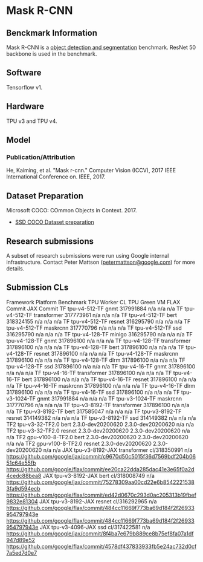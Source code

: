 # Mask R-CNN

## Benckmark Information

Mask R-CNN is a [object detection and segmentation](https://github.com/mlperf/training/tree/master/object_detection) benchmark. ResNet 50 backbone is used in the benchmark.

## Software

Tensorflow v1.

## Hardware
TPU v3 and TPU v4.

## Model
### Publication/Attribution

He, Kaiming, et al. "Mask r-cnn." Computer Vision (ICCV), 2017 IEEE International Conference on. IEEE, 2017.

## Dataset Preparation

Microsoft COCO: COmmon Objects in Context. 2017.

*   [SSD COCO Dataset preparation](https://github.com/tensorflow/tpu/tree/master/models/official/retinanet#preparing-the-coco-dataset)

## Research submissions

A subset of research submissions were run using Google internal
infrastructure. Contact Peter Mattson (petermattson@google.com) for more
details.

## Submission CLs

Framework	Platform	Benchmark	TPU Worker CL	TPU Green VM	FLAX Commit	JAX Commit
TF	tpu-v4-512-TF	gnmt	317991884	n/a	n/a	n/a
TF	tpu-v4-512-TF	transformer	317773961	n/a	n/a	n/a
TF	tpu-v4-512-TF	bert	318324155	n/a	n/a	n/a
TF	tpu-v4-512-TF	resnet	316295790	n/a	n/a	n/a
TF	tpu-v4-512-TF	maskrcnn	317770796	n/a	n/a	n/a
TF	tpu-v4-512-TF	ssd	316295790	n/a	n/a	n/a
TF	tpu-v4-128-TF	minigo	316295790	n/a	n/a	n/a
TF	tpu-v4-128-TF	gnmt	317896100	n/a	n/a	n/a
TF	tpu-v4-128-TF	transformer	317896100	n/a	n/a	n/a
TF	tpu-v4-128-TF	bert	317896100	n/a	n/a	n/a
TF	tpu-v4-128-TF	resnet	317896100	n/a	n/a	n/a
TF	tpu-v4-128-TF	maskrcnn	317896100	n/a	n/a	n/a
TF	tpu-v4-128-TF	dlrm	317896100	n/a	n/a	n/a
TF	tpu-v4-128-TF	ssd	317896100	n/a	n/a	n/a
TF	tpu-v4-16-TF	gnmt	317896100	n/a	n/a	n/a
TF	tpu-v4-16-TF	transformer	317896100	n/a	n/a	n/a
TF	tpu-v4-16-TF	bert	317896100	n/a	n/a	n/a
TF	tpu-v4-16-TF	resnet	317896100	n/a	n/a	n/a
TF	tpu-v4-16-TF	maskrcnn	317896100	n/a	n/a	n/a
TF	tpu-v4-16-TF	dlrm	317896100	n/a	n/a	n/a
TF	tpu-v4-16-TF	ssd	317896100	n/a	n/a	n/a
TF	tpu-v3-1024-TF	gnmt	317991884	n/a	n/a	n/a
TF	tpu-v3-1024-TF	maskrcnn	317770796	n/a	n/a	n/a
TF	tpu-v3-8192-TF	transformer	317896100	n/a	n/a	n/a
TF	tpu-v3-8192-TF	bert	317585047	n/a	n/a	n/a
TF	tpu-v3-8192-TF	resnet	314149382	n/a	n/a	n/a
TF	tpu-v3-8192-TF	ssd	314149382	n/a	n/a	n/a
TF2	tpu-v3-32-TF2.0	bert	2.3.0-dev20200620	2.3.0-dev20200620	n/a	n/a
TF2	tpu-v3-32-TF2.0	resnet	2.3.0-dev20200620	2.3.0-dev20200620	n/a	n/a
TF2	gpu-v100-8-TF2.0	bert	2.3.0-dev20200620	2.3.0-dev20200620	n/a	n/a
TF2	gpu-v100-8-TF2.0	resnet	2.3.0-dev20200620	2.3.0-dev20200620	n/a	n/a
JAX	tpu-v3-8192-JAX	transformer	cl/318350991	n/a	https://github.com/google/jax/commit/c9670d50c5015f36d7569bdf204b0651c64e55fb	https://github.com/google/flax/commit/ee20ca22dda285dac41e3e65f0a2d4cedc88bea8 
JAX	tpu-v3-8192-JAX	bert	cl/318008749	n/a	https://github.com/google/jax/commit/75278309aa00cd22e6b85422215383fa9d594ecb	https://github.com/google/flax/commit/ed42d0670c293d0ac205313b19fbef9832e81304 
JAX	tpu-v3-8192-JAX	resnet	cl/316292965	n/a	https://github.com/google/flax/commit/484cc11669f773ba69d184f2f26933954797943e	https://github.com/google/flax/commit/484cc11669f773ba69d184f2f26933954797943e
JAX	tpu-v3-4096-JAX	ssd	cl/317422581	n/a	https://github.com/google/jax/commit/8f4ba7e679b889ce8b75ef8fa07a1df947d89e52	https://github.com/google/flax/commit/4578df437833933fb5e24ac732d0cf7a5ed7d0e7 
